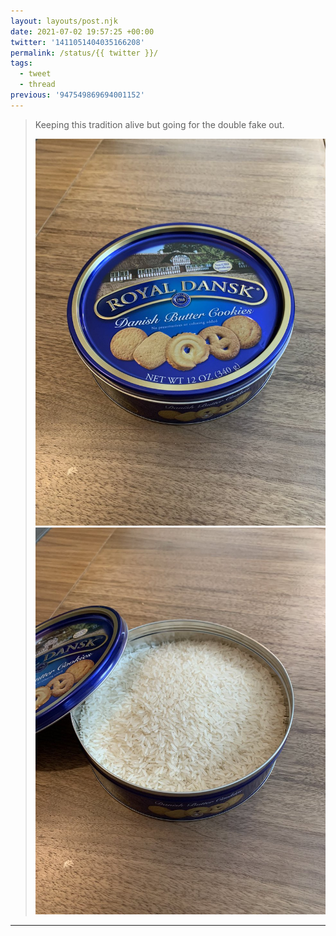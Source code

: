 ```yaml
---
layout: layouts/post.njk
date: 2021-07-02 19:57:25 +00:00
twitter: '1411051404035166208'
permalink: /status/{{ twitter }}/
tags: 
  - tweet
  - thread
previous: '947549869694001152'
---
```


> Keeping this tradition alive but going for the double fake out. 
> 
> ![Royal Dansk Danish butter cookies circular tin](/img/1411051404035166208-E5UPxVsUUAAIWl3.jpg)
> ![Royal Dansk cookie tin opened but it’s rice inside](/img/1411051404035166208-E5UPxVtVEAEJbg6.jpg)

---
